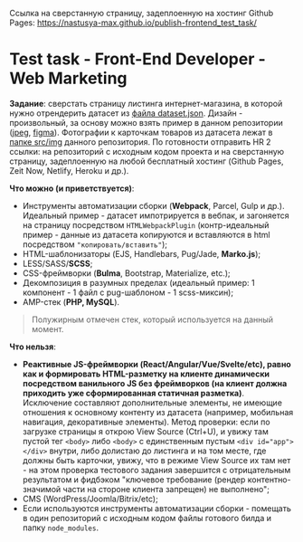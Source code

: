 Ссылка на сверстанную страницу, задеплоенную на хостинг Github Pages: https://nastusya-max.github.io/publish-frontend_test_task/
# Test task - Front-End Developer - Web Marketing

**Задание**: сверстать страницу листинга интернет-магазина, в которой нужно отрендерить датасет из [файла dataset.json](https://raw.githubusercontent.com/alexnaidovich/frontend_test_task/master/dataset.json). Дизайн - произвольный, за основу можно взять пример в данном репозитории ([jpeg](https://raw.githubusercontent.com/alexnaidovich/frontend_test_task/master/marketplace_sketch.jpg), [figma](https://www.figma.com/file/GZDWwVSeu1N8KHRH7B0may/Test_task_sketch?node-id=0%3A1)). Фотографии к карточкам товаров из датасета лежат в [папке src/img](https://github.com/alexnaidovich/frontend_test_task/tree/master/src/img) данного репозитория. По готовности отправить HR 2 ссылки: на репозиторий с исходным кодом проекта и на сверстанную страницу, задеплоенную на любой бесплатный хостинг (Github Pages, Zeit Now, Netlify, Heroku и др.). 

**Что можно (и приветствуется)**:

  * Инструменты автоматизации сборки (**Webpack**, Parcel, Gulp и др.). Идеальный пример - датасет импотрируется в вебпак, и загоняется на страницу посредством `HTMLWebpackPlugin` (контр-идеальный пример - данные из датасета копируются и вставляются в html посредством `"копировать/вставить"`);
  * HTML-шаблонизаторы (EJS, Handlebars, Pug/Jade, **Marko.js**);
  * LESS/SASS/**SCSS**;
  * CSS-фреймворки (**Bulma**, Bootstrap, Materialize, etc.);
  * Декомпозиция в разумных пределах (идеальный пример: 1 компонент - 1 файл с pug-шаблоном - 1 scss-миксин);
  * AMP-стек (**PHP, MySQL**).
  
> Полужирным отмечен стек, который используется на данный момент.

**Что нельзя**:

  * **Реактивные JS-фреймворки (React/Angular/Vue/Svelte/etc), равно как и формировать HTML-разметку на клиенте динамически посредством ванильного JS без фреймворков (на клиент должна приходить уже сформированная статичная разметка)**. Исключение составляют дополнительные элементы, не имеющие отношения к основному контенту из датасета (например, мобильная навигация, декоративные элементы). Метод проверки: если по загрузке страницы я открою View Source (Ctrl+U), и увижу там пустой тег `<body>` либо `<body>` с единственным пустым `<div id="app"></div>` внутри, либо долистаю до листинга и на том месте, где должны быть карточки, увижу, что в режиме View Source их там нет - на этом проверка тестового задания завершится с отрицательным результатом и фидбэком "ключевое требование (рендер контентно-значимой части на стороне клиента запрещен) не выполнено";
  * CMS (WordPress/Joomla/Bitrix/etc);
  * Если используются инструменты автоматизации сборки - помещать в один репозиторий с исходным кодом файлы готового билда и папку `node_modules`.
